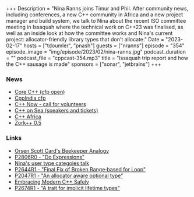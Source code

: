 +++
Description = "Nina Ranns joins Timur and Phil. After community news, including conferences, a new C++ community in Africa and a new project manager and build system, we talk to Nina about the recent ISO committee meeting in Issaquah where the technical work on C++23 was finalised, as well as an inside look at how the committee works and Nina's current project: allocator-friendly library types that don't allocate."
Date = "2023-02-17"
hosts = ["tdoumler", "pnash"]
guests = ["nranns"]
episode = "354"
episode_image = "img/episode/2023/02/nina-ranns.jpg"
podcast_duration = ""
podcast_file = "cppcast-354.mp3"
title = "Issaquah trip report and how the C++ sausage is made"
sponsors = ["sonar", "jetbrains"]
+++

### News ###

 - [Core C++ (cfp open)](https://corecpp.org/)
 - [CppIndia cfp](https://www.cppindia.co.in/conference/2023/call-for-speakers/)
 - [C++ Now - call for volunteers](https://cppnow.org/announcements/2023/01/2023-call-for-student-volunteers/)
 - [C++ on Sea (speakers and tickets)](https://cpponsea.uk)
 - [C++ Africa](https://www.reddit.com/r/cpp/comments/10xy0bf/a_c_community_in_africa/)
 - [Zork++ 0.5](https://www.reddit.com/r/cpp/comments/110fb4g/zork_reaches_the_v050_supporting_the_three_major/)
 
### Links ###
 - [Orsen Scott Card's Beekeeper Analogy](https://homepages.uc.edu/~thomam/Articles/HowSoftwareCompaniesDie.pdf)
 - [P2806R0 - "Do Expressions"](https://wg21.link/p2806r0)
 - [Nina's user type categoies talk](https://www.youtube.com/watch?v=pdoUnvTwnr4)
 - [P2644R1 - "Final Fix of Broken Range‐based for Loop"](https://www.open-std.org/jtc1/sc22/wg21/docs/papers/2022/p2644r1.pdf)
 - [P2047R1 - "An allocator aware optional type"](https://www.open-std.org/jtc1/sc22/wg21/docs/papers/2021/p2047r1.html)
 - [Embracing Modern C++ Safely](https://www.bloomberg.com/company/stories/why-4-bloomberg-engineers-wrote-another-cplusplus-book/)
 - [P2674R1 - "A trait for implicit lifetime types"](https://www.open-std.org/jtc1/sc22/wg21/docs/papers/2022/p2674r1.pdf)
 